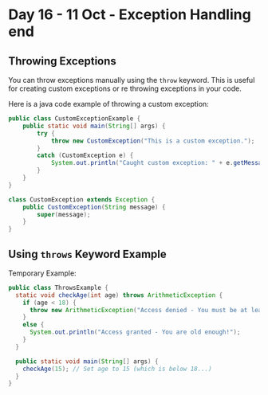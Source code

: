 # Day 16 - 11 Oct - Exception Handling end

## Throwing Exceptions

You can throw exceptions manually using the `throw` keyword. This is useful for creating custom exceptions or re throwing exceptions in your code.

Here is a java code example of throwing a custom exception:

```java
public class CustomExceptionExample {
    public static void main(String[] args) {
        try {
            throw new CustomException("This is a custom exception.");
        }
        catch (CustomException e) {
            System.out.println("Caught custom exception: " + e.getMessage());
        }
    }
}

class CustomException extends Exception {
    public CustomException(String message) {
        super(message);
    }
}
```

## Using `throws` Keyword Example

Temporary Example:

```java
public class ThrowsExample {
  static void checkAge(int age) throws ArithmeticException {
    if (age < 18) {
      throw new ArithmeticException("Access denied - You must be at least 18 years old.");
    }
    else {
      System.out.println("Access granted - You are old enough!");
    }
  }

  public static void main(String[] args) {
    checkAge(15); // Set age to 15 (which is below 18...)
  }
}
```
